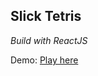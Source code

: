 ## Slick Tetris

_Build with ReactJS_

Demo: <a href="https://nitinja.github.io/slick-tetris/">Play here </a>

